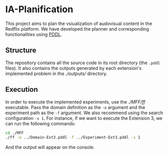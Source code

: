 # IA-Planification

This project aims to plan the vsiualization of audovisual content in the Redflix platform. We have developed the planner and corresponding functionalities using [PDDL](https://en.wikipedia.org/wiki/Planning_Domain_Definition_Language).


## Structure

The repository contains all the source code in its root directory (the `.pddl` files). It also contains the outputs generated by each extension's implemented problem in the *./outputs/* directory.


## Execution

In order to execute the implemented experiments, use the *./MFF/ff* executable. Pass the domain definition as the `-o` argument and the experiment path as the `-f` argument. We also recommend using the search configuration `-s 1`. For instance, if we want to execute the Extension 3, we can run the following commands:

```bash
cd ./MFF
./ff -o ../Domain-Ext3.pddl -f ../Experiment-Ext3.pddl -s 1
```

And the output will appear on the console.


